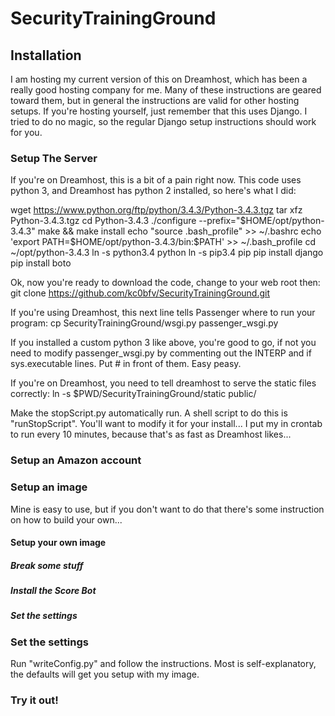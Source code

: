 # SecurityTrainingGround

## Installation
I am hosting my current version of this on Dreamhost, which has been a really good hosting company for me.  Many of these instructions are geared toward them, but in general the instructions are valid for other hosting setups.  If you're hosting yourself, just remember that this uses Django.  I tried to do no magic, so the regular Django setup instructions should work for you.

### Setup The Server
If you're on Dreamhost, this is a bit of a pain right now.  This code uses python 3, and Dreamhost has python 2 installed, so here's what I did:

wget https://www.python.org/ftp/python/3.4.3/Python-3.4.3.tgz
tar xfz Python-3.4.3.tgz
cd Python-3.4.3
./configure --prefix="$HOME/opt/python-3.4.3"
make && make install
echo "source .bash_profile" >> ~/.bashrc
echo 'export PATH=$HOME/opt/python-3.4.3/bin:$PATH' >> ~/.bash_profile
cd ~/opt/python-3.4.3
ln -s python3.4 python
ln -s pip3.4 pip
pip install django
pip install boto

Ok, now you're ready to download the code, change to your web root then:
git clone https://github.com/kc0bfv/SecurityTrainingGround.git

If you're using Dreamhost, this next line tells Passenger where to run your program:
cp SecurityTrainingGround/wsgi.py passenger_wsgi.py

If you installed a custom python 3 like above, you're good to go, if not you need to modify passenger_wsgi.py by commenting out the INTERP and if sys.executable lines.  Put # in front of them.  Easy peasy.

If you're on Dreamhost, you need to tell dreamhost to serve the static files correctly:
ln -s $PWD/SecurityTrainingGround/static public/

Make the stopScript.py automatically run.  A shell script to do this is "runStopScript".  You'll want to modify it for your install...  I put my in crontab to run every 10 minutes, because that's as fast as Dreamhost likes...

### Setup an Amazon account

### Setup an image
Mine is easy to use, but if you don't want to do that there's some instruction on how to build your own...

#### Setup your own image

##### Break some stuff

##### Install the Score Bot

##### Set the settings

### Set the settings
Run "writeConfig.py" and follow the instructions.  Most is self-explanatory, the defaults will get you setup with my image.

### Try it out!
